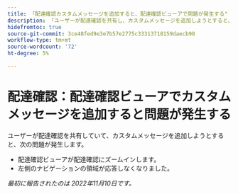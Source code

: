 ```yaml
---
title: 「配達確認カスタムメッセージを追加すると、配達確認ビューアで問題が発生する"
description: 「ユーザーが配達確認を共有し、カスタムメッセージを追加しようとすると、問題が発生します。」
hidefromtoc: true
source-git-commit: 3ce48fed9e3e7b57e2775c33313718159daecb98
workflow-type: tm+mt
source-wordcount: '72'
ht-degree: 5%

---
```



# 配達確認：配達確認ビューアでカスタムメッセージを追加すると問題が発生する

<!--This is on both the WF and WFP TOCs-->

ユーザーが配達確認を共有していて、カスタムメッセージを追加しようとすると、次の問題が発生します。

* 配達確認ビューアが配達確認にズームインします。
* 左側のナビゲーションの領域が応答しなくなりました。

_最初に報告されたのは 2022年11月10日です。_

